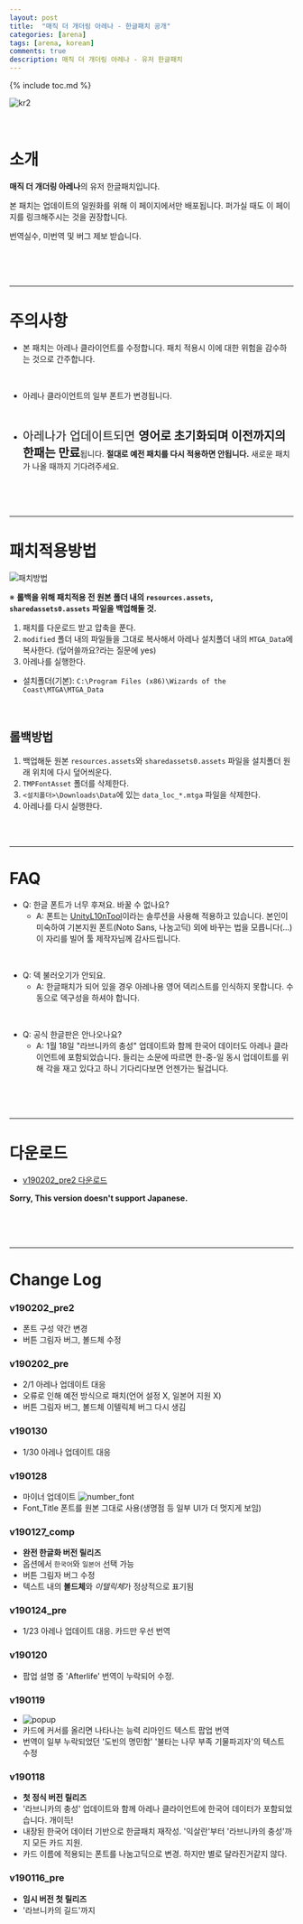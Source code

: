 ```yaml
---
layout: post
title:  "매직 더 개더링 아레나 - 한글패치 공개"
categories: [arena]
tags: [arena, korean]
comments: true
description: 매직 더 개더링 아레나 - 유저 한글패치
---
```


<style>
span.emphasis {
  font-size: 150%;
}
</style>

{% include toc.md %}

![kr2](/assets/images/arena/kr2.png)

<br>

# 소개
**매직 더 개더링 아레나**의 유저 한글패치입니다.

본 패치는 업데이트의 일원화를 위해 이 페이지에서만 배포됩니다. 퍼가실 때도 이 페이지를 링크해주시는 것을 권장합니다.

번역실수, 미번역 및 버그 제보 받습니다.

<br><br><br>

------------------------------------

# **주의사항**
* 본 패치는 아레나 클라이언트를 수정합니다. 패치 적용시 이에 대한 위험을 감수하는 것으로 간주합니다.

<br>

* 아레나 클라이언트의 일부 폰트가 변경됩니다.

<br>

* <span class="emphasis"  markdown="1">아레나가 업데이트되면 **영어로 초기화되며 이전까지의 한패는 만료**</span>됩니다. **절대로 예전 패치를 다시 적용하면 안됩니다.** 새로운 패치가 나올 때까지 기다려주세요.

<br><br><br>

------------------------------------

# 패치적용방법
![패치방법](/assets/images/arena/patch1.png)

※ **롤백을 위해 패치적용 전 원본 폴더 내의 `resources.assets`, `sharedassets0.assets` 파일을 백업해둘 것.**

 1. 패치를 다운로드 받고 압축을 푼다.
 1. `modified` 폴더 내의 파일들을 그대로 복사해서 아레나 설치폴더 내의 `MTGA_Data`에 복사한다. (덮어쓸까요?라는 질문에 yes)
 1. 아레나를 실행한다.  

 * 설치폴더(기본): `C:\Program Files (x86)\Wizards of the Coast\MTGA\MTGA_Data`

<br>

## 롤백방법
 1. 백업해둔 원본 `resources.assets`와 `sharedassets0.assets` 파일을 설치폴더 원래 위치에 다시 덮어씌운다. 
 1. `TMPFontAsset` 폴더를 삭제한다.
 1. `<설치폴더>\Downloads\Data`에 있는 `data_loc_*.mtga` 파일을 삭제한다.
 1. 아레나를 다시 실행한다.
  
<br><br>

------------------------------------

# FAQ 
 * Q: 한글 폰트가 너무 후져요. 바꿀 수 없나요?
   * A: 폰트는 [UnityL10nTool](https://github.com/dmc31a42/UnityL10nTool/wiki/Home-ko-KR)이라는 솔루션을 사용해 적용하고 있습니다. 본인이 미숙하여 기본지원 폰트(Noto Sans, 나눔고딕) 외에 바꾸는 법을 모릅니다(...) 이 자리를 빌어 툴 제작자님께 감사드립니다.

 <br>
 
* Q: 덱 불러오기가 안되요.
   * A: 한글패치가 되어 있을 경우 아레나용 영어 덱리스트를 인식하지 못합니다. 수동으로 덱구성을 하셔야 합니다.
 
 <br>

 * Q: 공식 한글판은 안나오나요?
   * A: 1월 18일 "라브니카의 충성" 업데이트와 함께 한국어 데이터도 아레나 클라이언트에 포함되었습니다. 들리는 소문에 따르면 한-중-일 동시 업데이트를 위해 각을 재고 있다고 하니 기다리다보면 언젠가는 될겁니다.

<br><br><br>

------------------------------------

# **다운로드**
 * [v190202_pre2 다운로드](https://github.com/youbeebee/MTGArena-kr/releases/download/v190202_pre2/MTGArena-kr_v190202_pre2.zip)

 **Sorry, This version doesn't support Japanese.**

<br><br><br>

------------------------------------

# Change Log
### v190202_pre2
* 폰트 구성 약간 변경
* 버튼 그림자 버그, 볼드체 수정

### v190202_pre
* 2/1 아레나 업데이트 대응
* 오류로 인해 예전 방식으로 패치(언어 설정 X, 일본어 지원 X)
* 버튼 그림자 버그, 볼드체 이텔릭체 버그 다시 생김

### v190130
* 1/30 아레나 업데이트 대응

### v190128
* 마이너 업데이트
![number_font](/assets/images/arena/number_font.png)
* Font_Title 폰트를 원본 그대로 사용(생명점 등 일부 UI가 더 멋지게 보임)

### v190127_comp
* **완전 한글화 버전 릴리즈**
* 옵션에서 `한국어`와 `일본어` 선택 가능
* 버튼 그림자 버그 수정
* 텍스트 내의 **볼드체**와 *이텔릭체*가 정상적으로 표기됨

### v190124_pre
* 1/23 아레나 업데이트 대응. 카드만 우선 번역

### v190120
* 팝업 설명 중 'Afterlife' 번역이 누락되어 수정.

### v190119
* ![popup](/assets/images/arena/remind_popup.png)
* 카드에 커서를 올리면 나타나는 능력 리마인드 텍스트 팝업 번역
* 번역이 일부 누락되었던 '도빈의 명민함' '불타는 나무 부족 기물파괴자'의 텍스트 수정

### v190118
* **첫 정식 버전 릴리즈**
* '라브니카의 충성' 업데이트와 함께 아레나 클라이언트에 한국어 데이터가 포함되었습니다. 개이득!
* 내장된 한국어 데이터 기반으로 한글패치 재작성. '익살란'부터 '라브니카의 충성'까지 모든 카드 지원.
* 카드 이름에 적용되는 폰트를 나눔고딕으로 변경. 하지만 별로 달라진거같지 않다.

### v190116_pre
* **임시 버전 첫 릴리즈**
* '라브니카의 길드'까지

